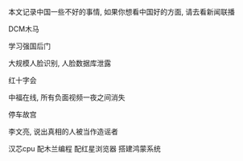 本文记录中国一些不好的事情, 如果你想看中国好的方面, 请去看新闻联播

DCM木马

学习强国后门

大规模人脸识别, 人脸数据库泄露

红十字会

中福在线, 所有负面视频一夜之间消失

停车故宫

李文亮, 说出真相的人被当作造谣者

汉芯cpu 配木兰编程 配红星浏览器 搭建鸿蒙系统


